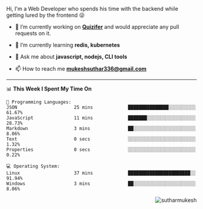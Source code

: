 Hi, I'm a Web Developer who spends his time with the backend while getting lured by the frontend 😜

- 🔭 I’m currently working on **[Quizifer](https://github.com/SutharMukesh/Quizifer/)** and would appreciate any pull requests on it.

- 🌱 I’m currently learning **redis, kubernetes**

- 💬 Ask me about **javascript, nodejs, CLI tools**

- 📫 How to reach me **mukeshsuthar336@gmail.com**

---
<!--START_SECTION:waka-->
📊 **This Week I Spent My Time On** 

```text
💬 Programming Languages: 
JSON                     25 mins             ███████████████░░░░░░░░░░   61.67% 
JavaScript               11 mins             ███████░░░░░░░░░░░░░░░░░░   28.73% 
Markdown                 3 mins              ██░░░░░░░░░░░░░░░░░░░░░░░   8.06% 
Text                     0 secs              ░░░░░░░░░░░░░░░░░░░░░░░░░   1.32% 
Properties               0 secs              ░░░░░░░░░░░░░░░░░░░░░░░░░   0.22%

💻 Operating System: 
Linux                    37 mins             ███████████████████████░░   91.94% 
Windows                  3 mins              ██░░░░░░░░░░░░░░░░░░░░░░░   8.06%

```


<!--END_SECTION:waka-->

<p align="right"> <img src="https://komarev.com/ghpvc/?username=sutharmukesh&label=Profile%20views&color=0e75b6&style=flat" alt="sutharmukesh" /> </p>
